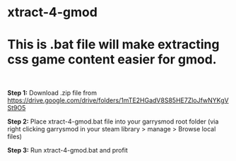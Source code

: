 # xtract-4-gmod

<h1>This is .bat file will make extracting css game content easier for gmod.</h1>

<br>

<b>Step 1:</b> Download .zip file from https://drive.google.com/drive/folders/1mTE2HGadV8S85HE7ZloJfwNYKgVSt9O5

<b>Step 2:</b> Place xtract-4-gmod.bat file into your garrysmod root folder (via right clicking garrysmod in your steam library > manage > Browse local files)

<b>Step 3:</b> Run xtract-4-gmod.bat and profit

